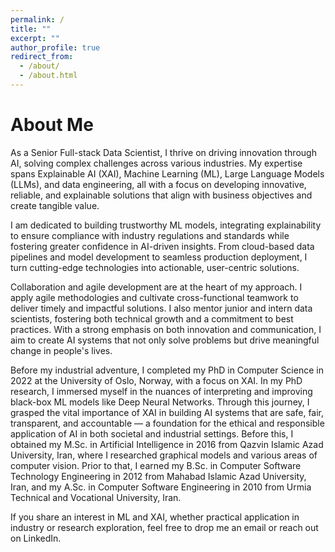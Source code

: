 ```yaml
---
permalink: /
title: ""
excerpt: ""
author_profile: true
redirect_from: 
  - /about/
  - /about.html
---
```

About Me
=====
As a Senior Full-stack Data Scientist, I thrive on driving innovation through AI, solving complex challenges across various industries. My expertise spans Explainable AI (XAI), Machine Learning (ML), Large Language Models (LLMs), and data engineering, all with a focus on developing innovative, reliable, and explainable solutions that align with business objectives and create tangible value.

I am dedicated to building trustworthy ML models, integrating explainability to ensure compliance with industry regulations and standards while fostering greater confidence in AI-driven insights. From cloud-based data pipelines and model development to seamless production deployment, I turn cutting-edge technologies into actionable, user-centric solutions.

Collaboration and agile development are at the heart of my approach. I apply agile methodologies and cultivate cross-functional teamwork to deliver timely and impactful solutions. I also mentor junior and intern data scientists, fostering both technical growth and a commitment to best practices. With a strong emphasis on both innovation and communication, I aim to create AI systems that not only solve problems but drive meaningful change in people's lives.

Before my industrial adventure, I completed my PhD in Computer Science in 2022 at the University of Oslo, Norway, with a focus on XAI. In my PhD research, I immersed myself in the nuances of interpreting and improving black-box ML models like Deep Neural Networks. Through this journey, I grasped the vital importance of XAI in building AI systems that are safe, fair, transparent, and accountable — a foundation for the ethical and responsible application of AI in both societal and industrial settings. Before this, I obtained my M.Sc. in Artificial Intelligence in 2016 from Qazvin Islamic Azad University, Iran, where I researched graphical models and various areas of computer vision. Prior to that, I earned my B.Sc. in Computer Software Technology Engineering in 2012 from Mahabad Islamic Azad University, Iran, and my A.Sc. in Computer Software Engineering in 2010 from Urmia Technical and Vocational University, Iran.

If you share an interest in ML and XAI, whether practical application in industry or research exploration, feel free to drop me an email or reach out on LinkedIn. 

